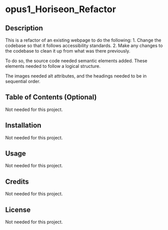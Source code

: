 # opus1_Horiseon_Refactor

## Description 

This is a refactor of an existing webpage to do the following:
    1. Change the codebase so that it follows accessibility standards.
    2. Make any changes to the codebase to clean it up from what was there previously.

To do so, the source code needed semantic elements added. These elements needed to follow a logical structure. 

The images needed alt attributes, and the headings needed to be in sequential order.


## Table of Contents (Optional)

Not needed for this project.


## Installation

Not needed for this project.


## Usage 

Not needed for this project. 


## Credits

Not needed for this project.



## License

Not needed for this project.
